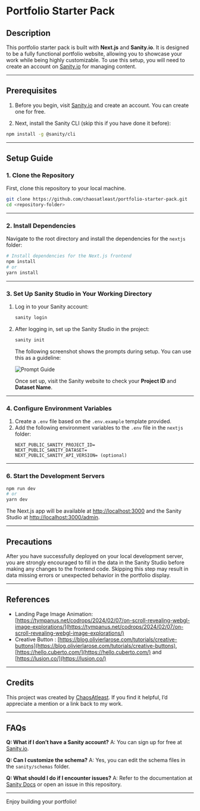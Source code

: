 # Portfolio Starter Pack

## Description

This portfolio starter pack is built with **Next.js** and **Sanity.io**. It is designed to be a fully functional portfolio website, allowing you to showcase your work while being highly customizable. To use this setup, you will need to create an account on [Sanity.io](https://www.sanity.io/) for managing content.

---

## Prerequisites

1. Before you begin, visit [Sanity.io](https://www.sanity.io) and create an account. You can create one for free.

2. Next, install the Sanity CLI (skip this if you have done it before):

```bash
npm install -g @sanity/cli
```

---

## Setup Guide

### 1. Clone the Repository

First, clone this repository to your local machine.

```bash
git clone https://github.com/chaosatleast/portfolio-starter-pack.git
cd <repository-folder>
```

---

### 2. Install Dependencies

Navigate to the root directory and install the dependencies for the `nextjs` folder:

```bash
# Install dependencies for the Next.js frontend
npm install
# or
yarn install
```

---

### 3. Set Up Sanity Studio in Your Working Directory

1. Log in to your Sanity account:

   ```bash
   sanity login
   ```

2. After logging in, set up the Sanity Studio in the project:

   ```bash
   sanity init
   ```

   The following screenshot shows the prompts during setup. You can use this as a guideline:

   ![Prompt Guide](https://img-chaosatleast.vercel.app/prompt-guide.png)

   Once set up, visit the Sanity website to check your **Project ID** and **Dataset Name**.

---

### 4. Configure Environment Variables

1. Create a `.env` file based on the `.env.example` template provided.
2. Add the following environment variables to the `.env` file in the `nextjs` folder:
   ```plaintext
   NEXT_PUBLIC_SANITY_PROJECT_ID=
   NEXT_PUBLIC_SANITY_DATASET=
   NEXT_PUBLIC_SANITY_API_VERSION= (optional)
   ```

---

### 6. Start the Development Servers

```bash
npm run dev
# or
yarn dev
```

The Next.js app will be available at [http://localhost:3000](http://localhost:3000) and the Sanity Studio at [http://localhost:3000/admin](http://localhost:3000/admin).

---

## Precautions

After you have successfully deployed on your local development server, you are strongly encouraged to fill in the data in the Sanity Studio before making any changes to the frontend code. Skipping this step may result in data missing errors or unexpected behavior in the portfolio display.

---

## References

- Landing Page Image Animation: [https://tympanus.net/codrops/2024/02/07/on-scroll-revealing-webgl-image-explorations/](https://tympanus.net/codrops/2024/02/07/on-scroll-revealing-webgl-image-explorations/)
- Creative Button : [https://blog.olivierlarose.com/tutorials/creative-buttons](https://blog.olivierlarose.com/tutorials/creative-buttons), [https://hello.cuberto.com/](https://hello.cuberto.com/) and [https://lusion.co/](https://lusion.co/)

---

## Credits

This project was created by [ChaosAtleast](https://atleastdevspace.com). If you find it helpful, I’d appreciate a mention or a link back to my work.

---

## FAQs

**Q: What if I don’t have a Sanity account?**
A: You can sign up for free at [Sanity.io](https://www.sanity.io/).

**Q: Can I customize the schema?**
A: Yes, you can edit the schema files in the `sanity/schemas` folder.

**Q: What should I do if I encounter issues?**
A: Refer to the documentation at [Sanity Docs](https://www.sanity.io/docs) or open an issue in this repository.

---

Enjoy building your portfolio!
